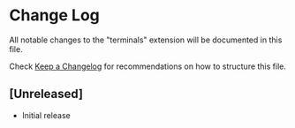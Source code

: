 # Change Log

All notable changes to the "terminals" extension will be documented in this file.

Check [Keep a Changelog](http://keepachangelog.com/) for recommendations on how to structure this file.

## [Unreleased]

- Initial release
